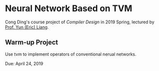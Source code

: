 #  Neural Network Based on TVM
Cong Ding's course project of *Compiler Design* in 2019 Spring, lectured by [Prof. Yun (Eric) Liang](http://ceca.pku.edu.cn/en/people_/faculty_/yun_liang/).

## Warm-up Project
Use tvm to implement operators of conventional nerual networks.

Due: April 24, 2019
